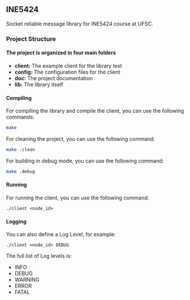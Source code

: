 ## INE5424
Socket reliable message library for INE5424 course at UFSC.

### Project Structure

#### The project is organized in four main folders
- **client:** The example client for the library test
- **config:** The configuration files for the client
- **doc:** The project documentation
- **lib:** The library itself

#### Compiling

For compiling the library and compile the client, you can use the following commands:

```bash
make
```

For cleaning the project, you can use the following command:

```bash
make .clean
```

For building in debug mode, you can use the following command:

```bash
make .debug
```

#### Running

For running the client, you can use the following command:

```
./client <node_id> 
```

#### Logging

You can also define a Log Level, for example:

```
./client <node_id> DEBUG
```

The full list of Log levels is:
- INFO
- DEBUG
- WARNING
- ERROR
- FATAL

